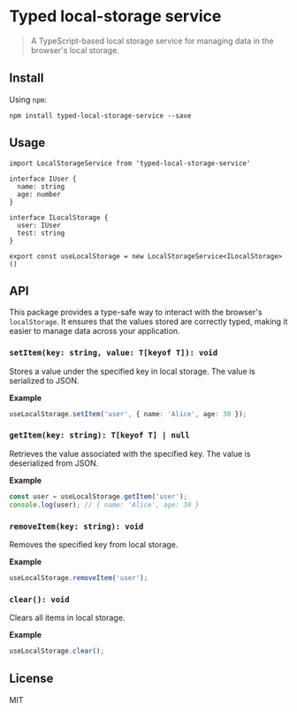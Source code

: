 # Typed local-storage service

> A TypeScript-based local storage service for managing data in the browser's local storage.

## Install

Using `npm`:

```shell
npm install typed-local-storage-service --save
```
## Usage
```shell
import LocalStorageService from 'typed-local-storage-service'

interface IUser {
  name: string
  age: number
}

interface ILocalStorage {
  user: IUser
  test: string
}

export const useLocalStorage = new LocalStorageService<ILocalStorage>()
```
## API

This package provides a type-safe way to interact with the browser's `localStorage`. It ensures that the values stored are correctly typed, making it easier to manage data across your application.

### `setItem(key: string, value: T[keyof T]): void`

Stores a value under the specified key in local storage. The value is serialized to JSON.

**Example**

```typescript
useLocalStorage.setItem('user', { name: 'Alice', age: 30 });
```

### `getItem(key: string): T[keyof T] | null`

Retrieves the value associated with the specified key. The value is deserialized from JSON.

**Example**

```typescript
const user = useLocalStorage.getItem('user');
console.log(user); // { name: 'Alice', age: 30 }
```

### `removeItem(key: string): void`

Removes the specified key from local storage.

**Example**

```typescript
useLocalStorage.removeItem('user');
```

### `clear(): void`

Clears all items in local storage.

**Example**

```typescript
useLocalStorage.clear();
```

## License

MIT